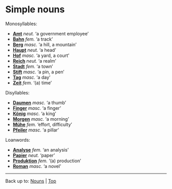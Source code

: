 # Simple nouns

Monosyllables:
- **[Amt](a/am/Amt.md)** *neut.* ‘a government employee’
- **[Bahn](b/ba/Bahn.md)** *fem.* ‘a track’
- **[Berg](b/be/Berg.md)** *masc.* ‘a hill, a mountain’
- **[Haupt](h/ha/Haupt.md)** *neut.* ‘a head’
- **[Hof](h/ho/Hof.md)** *masc.* ‘a yard, a court’
- **[Reich](r/re/Reich.md)** *neut.* ‘a realm’
- **[Stadt](s/st/Stadt.md)** *fem.* ‘a town’
- **[Stift](s/st/Stift.md)** *masc.* ‘a pin, a pen’
- **[Tag](t/ta/Tag.md)** *masc.* ‘a day’
- **[Zeit](z/ze/Zeit.md)** *fem.* ‘(a) time’

Disyllables:
- **[Daumen](d/da/Daumen.md)** *masc.* ‘a thumb’
- **[Finger](f/fi/Finger.md)** *masc.* ‘a finger’
- **[König](k/koe/Koenig.md)** *masc.* ‘a king’
- **[Morgen](m/mo/Morgen.md)** *masc.* ‘a morning’
- **[Mühe](m/mue/Muehe.md)** *fem.* ‘effort, difficulty’
- **[Pfeiler](p/pf/Pfeiler.md)** *masc.* ‘a pillar’

Loanwords:
- **[Analyse](a/an/Analyse.md)** *fem.* ‘an analysis’
- **[Papier](p/pa/Papier.md)** *neut.* ‘paper’
- **[Produktion](p/pr/Produktion.md)** *fem.* ‘(a) production’
- **[Roman](r/ro/Roman.md)** *masc.* ‘a novel’

----

Back up to: [Nouns](index.md) | [Top](../index.md)
